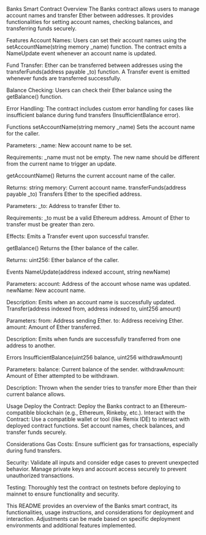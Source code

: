 Banks Smart Contract
Overview
The Banks contract allows users to manage account names and transfer Ether between addresses. It provides functionalities for setting account names, checking balances, and transferring funds securely.

Features
Account Names:
Users can set their account names using the setAccountName(string memory _name) function.
The contract emits a NameUpdate event whenever an account name is updated.

Fund Transfer:
Ether can be transferred between addresses using the transferFunds(address payable _to) function.
A Transfer event is emitted whenever funds are transferred successfully.

Balance Checking:
Users can check their Ether balance using the getBalance() function.

Error Handling:
The contract includes custom error handling for cases like insufficient balance during fund transfers (InsufficientBalance error).

Functions
setAccountName(string memory _name)
Sets the account name for the caller.

Parameters:
_name: New account name to be set.

Requirements:
_name must not be empty.
The new name should be different from the current name to trigger an update.

getAccountName()
Returns the current account name of the caller.

Returns:
string memory: Current account name.
transferFunds(address payable _to)
Transfers Ether to the specified address.

Parameters:
_to: Address to transfer Ether to.

Requirements:
_to must be a valid Ethereum address.
Amount of Ether to transfer must be greater than zero.

Effects:
Emits a Transfer event upon successful transfer.

getBalance()
Returns the Ether balance of the caller.

Returns:
uint256: Ether balance of the caller.

Events
NameUpdate(address indexed account, string newName)

Parameters:
account: Address of the account whose name was updated.
newName: New account name.

Description:
Emits when an account name is successfully updated.
Transfer(address indexed from, address indexed to, uint256 amount)

Parameters:
from: Address sending Ether.
to: Address receiving Ether.
amount: Amount of Ether transferred.

Description:
Emits when funds are successfully transferred from one address to another.

Errors
InsufficientBalance(uint256 balance, uint256 withdrawAmount)

Parameters:
balance: Current balance of the sender.
withdrawAmount: Amount of Ether attempted to be withdrawn.

Description:
Thrown when the sender tries to transfer more Ether than their current balance allows.

Usage
Deploy the Contract:
Deploy the Banks contract to an Ethereum-compatible blockchain (e.g., Ethereum, Rinkeby, etc.).
Interact with the Contract:
Use a compatible wallet or tool (like Remix IDE) to interact with deployed contract functions.
Set account names, check balances, and transfer funds securely.

Considerations
Gas Costs:
Ensure sufficient gas for transactions, especially during fund transfers.

Security:
Validate all inputs and consider edge cases to prevent unexpected behavior.
Manage private keys and account access securely to prevent unauthorized transactions.

Testing:
Thoroughly test the contract on testnets before deploying to mainnet to ensure functionality and security.

This README provides an overview of the Banks smart contract, its functionalities, usage instructions, and considerations for deployment and interaction. Adjustments can be made based on specific deployment environments and additional features implemented.



